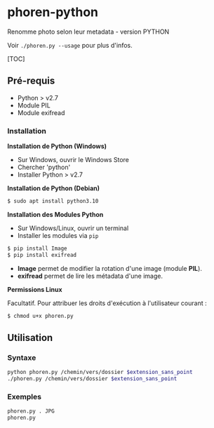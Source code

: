 # phoren-python

Renomme photo selon leur metadata - version PYTHON

Voir `./phoren.py --usage` pour plus d'infos.

[TOC]

## Pré-requis

- Python > v2.7
- Module PIL
- Module exifread

### Installation

**Installation de Python (Windows)**

- Sur Windows, ouvrir le Windows Store
- Chercher 'python'
- Installer Python > v2.7

**Installation de Python (Debian)**

```sh
$ sudo apt install python3.10
```

**Installation des Modules Python**

- Sur Windows/Linux, ouvrir un terminal
- Installer les modules via `pip`

```sh
$ pip install Image
$ pip install exifread
```

- **Image** permet de modifier la rotation d'une image (module **PIL**).
- **exifread** permet de lire les métadata d'une image.

**Permissions Linux**

Facultatif. Pour attribuer les droits d'exécution à l'utilisateur courant :

```sh
$ chmod u+x phoren.py
```

## Utilisation

### Syntaxe

```sh
python phoren.py /chemin/vers/dossier $extension_sans_point
./phoren.py /chemin/vers/dossier $extension_sans_point
```

### Exemples

```sh
phoren.py . JPG
phoren.py
```
